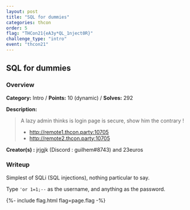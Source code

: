 ```yaml
---
layout: post
title: "SQL for dummies"
categories: thcon
order: 5
flag: "THCon21{eA3y*QL_1nject0R}"
challenge_type: "intro"
event: "thcon21"
---
```

## SQL for dummies

### Overview

**Category:** Intro /
**Points:** 10 (dynamic) / 
**Solves:** 292

**Description:**

>A lazy admin thinks is login page is secure, show him the contrary !
>
>    - http://remote1.thcon.party:10705
>    - http://remote2.thcon.party:10705

**Creator(s) :** jrjgjk (Discord : guilhem#8743) and 23euros

### Writeup

Simplest of SQLi (SQL injections), nothing particular to say.

Type `'or 1=1;--` as the username, and anything as the password.

{%- include flag.html flag=page.flag -%}